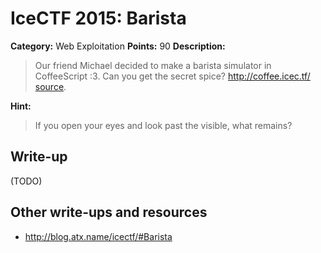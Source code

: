 # IceCTF 2015: Barista

**Category:** Web Exploitation
**Points:** 90
**Description:** 

> Our friend Michael decided to make a barista simulator in CoffeeScript :3. Can you get the secret spice? <a target='_blank' href='http://coffee.icec.tf/'>http://coffee.icec.tf/</a>  <a target='_blank' href='/problem-static/stage3/web/barista/coffee.zip'>source</a>.

**Hint:**

> If you open your eyes and look past the visible, what remains?

## Write-up

(TODO)

## Other write-ups and resources

* <http://blog.atx.name/icectf/#Barista>
